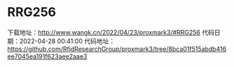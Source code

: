 # RRG256
下载地址：http://www.wangk.cn/2022/04/23/proxmark3/#RRG256
代码日期：2022-04-28 00:41:00
代码地址：https://github.com/RfidResearchGroup/proxmark3/tree/8bca01f515abdb416ee7045ea191f623aee2aae3
